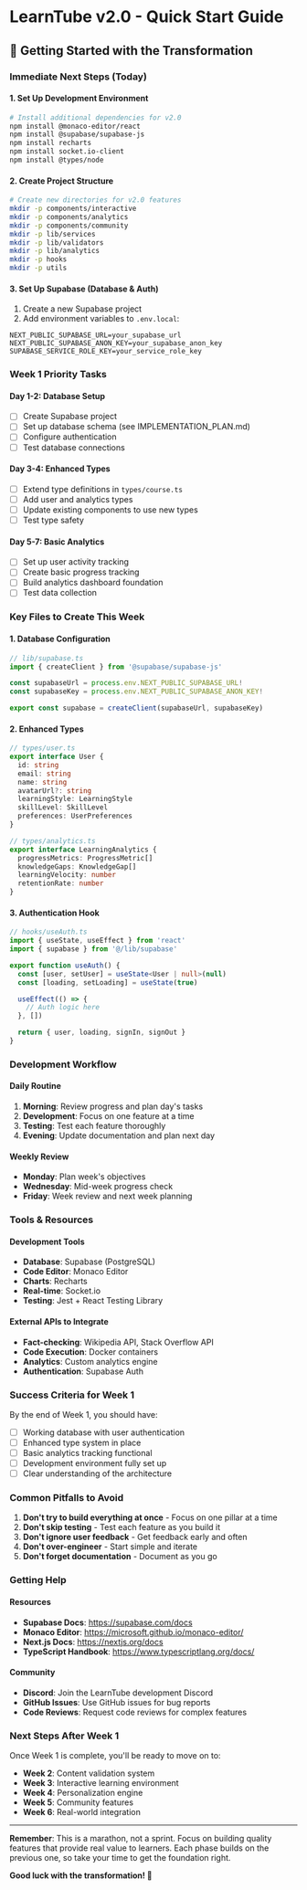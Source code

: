 # LearnTube v2.0 - Quick Start Guide

## 🚀 **Getting Started with the Transformation**

### **Immediate Next Steps (Today)**

#### **1. Set Up Development Environment**
```bash
# Install additional dependencies for v2.0
npm install @monaco-editor/react
npm install @supabase/supabase-js
npm install recharts
npm install socket.io-client
npm install @types/node
```

#### **2. Create Project Structure**
```bash
# Create new directories for v2.0 features
mkdir -p components/interactive
mkdir -p components/analytics
mkdir -p components/community
mkdir -p lib/services
mkdir -p lib/validators
mkdir -p lib/analytics
mkdir -p hooks
mkdir -p utils
```

#### **3. Set Up Supabase (Database & Auth)**
1. Create a new Supabase project
2. Add environment variables to `.env.local`:
```env
NEXT_PUBLIC_SUPABASE_URL=your_supabase_url
NEXT_PUBLIC_SUPABASE_ANON_KEY=your_supabase_anon_key
SUPABASE_SERVICE_ROLE_KEY=your_service_role_key
```

### **Week 1 Priority Tasks**

#### **Day 1-2: Database Setup**
- [ ] Create Supabase project
- [ ] Set up database schema (see IMPLEMENTATION_PLAN.md)
- [ ] Configure authentication
- [ ] Test database connections

#### **Day 3-4: Enhanced Types**
- [ ] Extend type definitions in `types/course.ts`
- [ ] Add user and analytics types
- [ ] Update existing components to use new types
- [ ] Test type safety

#### **Day 5-7: Basic Analytics**
- [ ] Set up user activity tracking
- [ ] Create basic progress tracking
- [ ] Build analytics dashboard foundation
- [ ] Test data collection

### **Key Files to Create This Week**

#### **1. Database Configuration**
```typescript
// lib/supabase.ts
import { createClient } from '@supabase/supabase-js'

const supabaseUrl = process.env.NEXT_PUBLIC_SUPABASE_URL!
const supabaseKey = process.env.NEXT_PUBLIC_SUPABASE_ANON_KEY!

export const supabase = createClient(supabaseUrl, supabaseKey)
```

#### **2. Enhanced Types**
```typescript
// types/user.ts
export interface User {
  id: string
  email: string
  name: string
  avatarUrl?: string
  learningStyle: LearningStyle
  skillLevel: SkillLevel
  preferences: UserPreferences
}

// types/analytics.ts
export interface LearningAnalytics {
  progressMetrics: ProgressMetric[]
  knowledgeGaps: KnowledgeGap[]
  learningVelocity: number
  retentionRate: number
}
```

#### **3. Authentication Hook**
```typescript
// hooks/useAuth.ts
import { useState, useEffect } from 'react'
import { supabase } from '@/lib/supabase'

export function useAuth() {
  const [user, setUser] = useState<User | null>(null)
  const [loading, setLoading] = useState(true)

  useEffect(() => {
    // Auth logic here
  }, [])

  return { user, loading, signIn, signOut }
}
```

### **Development Workflow**

#### **Daily Routine**
1. **Morning**: Review progress and plan day's tasks
2. **Development**: Focus on one feature at a time
3. **Testing**: Test each feature thoroughly
4. **Evening**: Update documentation and plan next day

#### **Weekly Review**
- **Monday**: Plan week's objectives
- **Wednesday**: Mid-week progress check
- **Friday**: Week review and next week planning

### **Tools & Resources**

#### **Development Tools**
- **Database**: Supabase (PostgreSQL)
- **Code Editor**: Monaco Editor
- **Charts**: Recharts
- **Real-time**: Socket.io
- **Testing**: Jest + React Testing Library

#### **External APIs to Integrate**
- **Fact-checking**: Wikipedia API, Stack Overflow API
- **Code Execution**: Docker containers
- **Analytics**: Custom analytics engine
- **Authentication**: Supabase Auth

### **Success Criteria for Week 1**

By the end of Week 1, you should have:
- [ ] Working database with user authentication
- [ ] Enhanced type system in place
- [ ] Basic analytics tracking functional
- [ ] Development environment fully set up
- [ ] Clear understanding of the architecture

### **Common Pitfalls to Avoid**

1. **Don't try to build everything at once** - Focus on one pillar at a time
2. **Don't skip testing** - Test each feature as you build it
3. **Don't ignore user feedback** - Get feedback early and often
4. **Don't over-engineer** - Start simple and iterate
5. **Don't forget documentation** - Document as you go

### **Getting Help**

#### **Resources**
- **Supabase Docs**: https://supabase.com/docs
- **Monaco Editor**: https://microsoft.github.io/monaco-editor/
- **Next.js Docs**: https://nextjs.org/docs
- **TypeScript Handbook**: https://www.typescriptlang.org/docs/

#### **Community**
- **Discord**: Join the LearnTube development Discord
- **GitHub Issues**: Use GitHub issues for bug reports
- **Code Reviews**: Request code reviews for complex features

### **Next Steps After Week 1**

Once Week 1 is complete, you'll be ready to move on to:
- **Week 2**: Content validation system
- **Week 3**: Interactive learning environment
- **Week 4**: Personalization engine
- **Week 5**: Community features
- **Week 6**: Real-world integration

---

**Remember**: This is a marathon, not a sprint. Focus on building quality features that provide real value to learners. Each phase builds on the previous one, so take your time to get the foundation right.

**Good luck with the transformation! 🚀**
